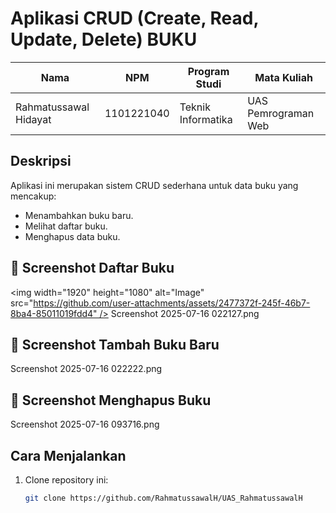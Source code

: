 # Aplikasi CRUD (Create, Read, Update, Delete) BUKU

| Nama                    | NPM         | Program Studi       | Mata Kuliah            |
|------------------------|-------------|--------------------|-----------------------|
| Rahmatussawal Hidayat   | 1101221040  | Teknik Informatika | UAS Pemrograman Web    |

## Deskripsi
Aplikasi ini merupakan sistem CRUD sederhana untuk data buku yang mencakup:
- Menambahkan buku baru.
- Melihat daftar buku.
- Menghapus data buku.
  
## 📸 Screenshot Daftar Buku

<img width="1920" height="1080" alt="Image" src="https://github.com/user-attachments/assets/2477372f-245f-46b7-8ba4-85011019fdd4" />
Screenshot 2025-07-16 022127.png

## 📸 Screenshot Tambah Buku Baru

Screenshot 2025-07-16 022222.png

## 📸 Screenshot Menghapus Buku

Screenshot 2025-07-16 093716.png

## Cara Menjalankan
1. Clone repository ini:
   ```bash
   git clone https://github.com/RahmatussawalH/UAS_RahmatussawalH
